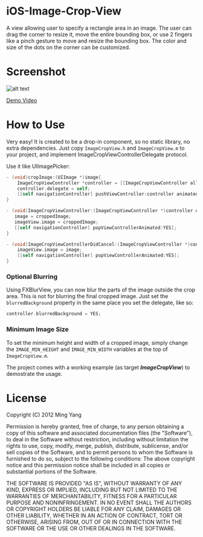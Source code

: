 iOS-Image-Crop-View
===================

A view allowing user to specify a rectangle area in an image. The user can drag the corner to 
resize it, move the entire bounding box, or use 2 fingers like a pinch gesture to move and resize the bounding box. The color and size of the dots on the corner can be customized.

Screenshot
===================
![alt text](https://raw.github.com/myang-git/iOS-Image-Crop-View/master/ImageCropViewScreenShot.png)

[Demo Video](https://raw.github.com/myang-git/iOS-Image-Crop-View/master/demo.mov)

How to Use
===================
Very easy! It is created to be a drop-in component, so no static library, no extra dependencies.
Just copy <code>ImageCropView.h</code> and <code>ImageCropView.m</code> to your project, 
and implement ImageCropViewControllerDelegate protocol.

Use it like UIImagePicker:
``` objective-c
- (void)cropImage:(UIImage *)image{
	ImageCropViewController *controller = [[ImageCropViewController alloc] initWithImage:image];
	controller.delegate = self;
	[[self navigationController] pushViewController:controller animated:YES];
}
```
``` objective-c
- (void)ImageCropViewController:(ImageCropViewController *)controller didFinishCroppingImage:(UIImage *)croppedImage{
   image = croppedImage;
   imageView.image = croppedImage;
   [[self navigationController] popViewControllerAnimated:YES];
}
```
``` objective-c
- (void)ImageCropViewControllerDidCancel:(ImageCropViewController *)controller{
    imageView.image = image;
    [[self navigationController] popViewControllerAnimated:YES];
}
```
### Optional Blurring
Using FXBlurView, you can now blur the parts of the image outside the crop area. This is not for blurring the final cropped image. Just set the `blurredBackground` property in the same place you set the delegate, like so:
``` objective-c
controller.blurredBackground = YES;
```
### Minimum Image Size
To set the minimum height and width of a cropped image, simply change the `IMAGE_MIN_HEIGHT` and `IMAGE_MIN_WIDTH` variables at the top of `ImageCropView.m`.

The project comes with a working example (as target ***ImageCropView***) to demostrate the usage. 

License
===================

Copyright (C) 2012 Ming Yang

Permission is hereby granted, free of charge, to any person obtaining a copy of this software and associated documentation files (the "Software"), to deal in the Software without restriction, including without limitation the rights to use, copy, modify, merge, publish, distribute, sublicense, and/or sell copies of the Software, and to permit persons to whom the Software is furnished to do so, subject to the following conditions:
The above copyright notice and this permission notice shall be included in all copies or substantial portions of the Software.

THE SOFTWARE IS PROVIDED "AS IS", WITHOUT WARRANTY OF ANY KIND, EXPRESS OR IMPLIED, INCLUDING BUT NOT LIMITED TO THE WARRANTIES OF MERCHANTABILITY, FITNESS FOR A PARTICULAR PURPOSE AND NONINFRINGEMENT. IN NO EVENT SHALL THE AUTHORS OR COPYRIGHT HOLDERS BE LIABLE FOR ANY CLAIM, DAMAGES OR OTHER LIABILITY, WHETHER IN AN ACTION OF CONTRACT, TORT OR OTHERWISE, ARISING FROM, OUT OF OR IN CONNECTION WITH THE SOFTWARE OR THE USE OR OTHER DEALINGS IN THE SOFTWARE.
